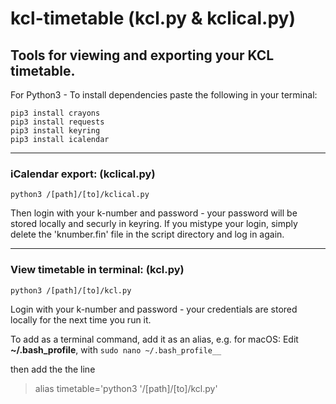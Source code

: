 # kcl-timetable (kcl.py & kclical.py)
## Tools for viewing and exporting your KCL timetable.

For Python3 - To install dependencies paste the following in your terminal:

```
pip3 install crayons
pip3 install requests
pip3 install keyring
pip3 install icalendar
```
---

### iCalendar export:  (kclical.py)

```
python3 /[path]/[to]/kclical.py
```

Then login with your k-number and password - your password will be stored locally and securly in keyring.
If you mistype your login, simply delete the 'knumber.fin' file in the script directory and log in again.

---

### View timetable in terminal:  (kcl.py)

```
python3 /[path]/[to]/kcl.py
```

Login with your k-number and password - your credentials are stored locally for the next time you run it.

To add as a terminal command, add it as an alias, e.g. for macOS:
Edit __~/.bash_profile__, with
```sudo nano ~/.bash_profile__```

then add the the line

> alias timetable='python3 '/[path]/[to]/kcl.py'
